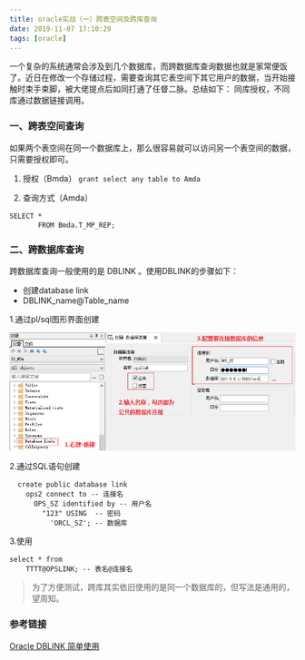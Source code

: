 ```yaml
---
title: oracle实战（一）跨表空间及跨库查询
date: 2019-11-07 17:10:29
tags: [oracle]
---
```

 
一个复杂的系统通常会涉及到几个数据库，而跨数据库查询数据也就是家常便饭了。近日在修改一个存储过程，需要查询其它表空间下其它用户的数据，当开始接触时束手束脚，被大佬提点后如同打通了任督二脉。总结如下：
	同库授权，不同库通过数据链接调用。

### 一、跨表空间查询
如果两个表空间在同一个数据库上，那么很容易就可以访问另一个表空间的数据，只需要授权即可。

1. 授权（Bmda）
`grant select any table to Amda`

2. 查询方式（Amda）
```
SELECT *
       FROM Bmda.T_MP_REP;
```

### 二、跨数据库查询
跨数据库查询一般使用的是 DBLINK 。使用DBLINK的步骤如下：
+	创建database link
+	DBLINK_name@Table_name

1.通过pl/sql图形界面创建

![pl/sql](/image/oracle/191107/dblink.png)

2.通过SQL语句创建

```
  create public database link 
    ops2 connect to -- 连接名
      OPS_SZ identified by -- 用户名
        "123" USING  -- 密码
          'ORCL_SZ'; -- 数据库
```

3.使用

```
select * from 
	TTTT@OPSLINK; -- 表名@连接名
```

> 为了方便测试，跨库其实依旧使用的是同一个数据库的，但写法是通用的，望周知。
### 参考链接

[Oracle DBLINK 简单使用](https://www.cnblogs.com/wangyong/p/6354528.html)